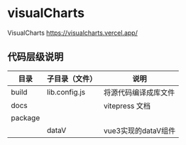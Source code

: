 # visualCharts

VisualCharts https://visualcharts.vercel.app/

## 代码层级说明

| 目录      | 子目录（文件）       | 说明             |
|---------|---------------|----------------|
| build   | lib.config.js | 将源代码编译成库文件     |
| docs    |               | vitepress 文档   |
| package |               |                |
|         | dataV         | vue3实现的dataV组件 |